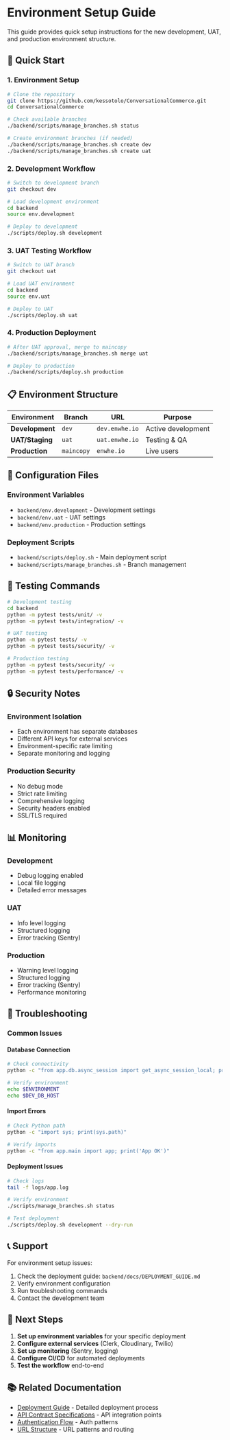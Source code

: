 # Environment Setup Guide

This guide provides quick setup instructions for the new development, UAT, and production environment structure.

## 🚀 Quick Start

### **1. Environment Setup**

```bash
# Clone the repository
git clone https://github.com/kessotolo/ConversationalCommerce.git
cd ConversationalCommerce

# Check available branches
./backend/scripts/manage_branches.sh status

# Create environment branches (if needed)
./backend/scripts/manage_branches.sh create dev
./backend/scripts/manage_branches.sh create uat
```

### **2. Development Workflow**

```bash
# Switch to development branch
git checkout dev

# Load development environment
cd backend
source env.development

# Deploy to development
./scripts/deploy.sh development
```

### **3. UAT Testing Workflow**

```bash
# Switch to UAT branch
git checkout uat

# Load UAT environment
cd backend
source env.uat

# Deploy to UAT
./scripts/deploy.sh uat
```

### **4. Production Deployment**

```bash
# After UAT approval, merge to maincopy
./backend/scripts/manage_branches.sh merge uat

# Deploy to production
./backend/scripts/deploy.sh production
```

## 📋 Environment Structure

| Environment | Branch | URL | Purpose |
|-------------|--------|-----|---------|
| **Development** | `dev` | `dev.enwhe.io` | Active development |
| **UAT/Staging** | `uat` | `uat.enwhe.io` | Testing & QA |
| **Production** | `maincopy` | `enwhe.io` | Live users |

## 🔧 Configuration Files

### **Environment Variables**
- `backend/env.development` - Development settings
- `backend/env.uat` - UAT settings
- `backend/env.production` - Production settings

### **Deployment Scripts**
- `backend/scripts/deploy.sh` - Main deployment script
- `backend/scripts/manage_branches.sh` - Branch management

## 🧪 Testing Commands

```bash
# Development testing
cd backend
python -m pytest tests/unit/ -v
python -m pytest tests/integration/ -v

# UAT testing
python -m pytest tests/ -v
python -m pytest tests/security/ -v

# Production testing
python -m pytest tests/security/ -v
python -m pytest tests/performance/ -v
```

## 🔒 Security Notes

### **Environment Isolation**
- Each environment has separate databases
- Different API keys for external services
- Environment-specific rate limiting
- Separate monitoring and logging

### **Production Security**
- No debug mode
- Strict rate limiting
- Comprehensive logging
- Security headers enabled
- SSL/TLS required

## 📊 Monitoring

### **Development**
- Debug logging enabled
- Local file logging
- Detailed error messages

### **UAT**
- Info level logging
- Structured logging
- Error tracking (Sentry)

### **Production**
- Warning level logging
- Structured logging
- Error tracking (Sentry)
- Performance monitoring

## 🚨 Troubleshooting

### **Common Issues**

#### **Database Connection**
```bash
# Check connectivity
python -c "from app.db.async_session import get_async_session_local; print('DB OK')"

# Verify environment
echo $ENVIRONMENT
echo $DEV_DB_HOST
```

#### **Import Errors**
```bash
# Check Python path
python -c "import sys; print(sys.path)"

# Verify imports
python -c "from app.main import app; print('App OK')"
```

#### **Deployment Issues**
```bash
# Check logs
tail -f logs/app.log

# Verify environment
./scripts/manage_branches.sh status

# Test deployment
./scripts/deploy.sh development --dry-run
```

## 📞 Support

For environment setup issues:
1. Check the deployment guide: `backend/docs/DEPLOYMENT_GUIDE.md`
2. Verify environment configuration
3. Run troubleshooting commands
4. Contact the development team

## 🔄 Next Steps

1. **Set up environment variables** for your specific deployment
2. **Configure external services** (Clerk, Cloudinary, Twilio)
3. **Set up monitoring** (Sentry, logging)
4. **Configure CI/CD** for automated deployments
5. **Test the workflow** end-to-end

## 📚 Related Documentation

- [Deployment Guide](backend/docs/DEPLOYMENT_GUIDE.md) - Detailed deployment process
- [API Contract Specifications](docs/API_CONTRACT_SPECIFICATIONS.md) - API integration points
- [Authentication Flow](docs/AUTHENTICATION_FLOW_COORDINATION.md) - Auth patterns
- [URL Structure](docs/URL_STRUCTURE_ALIGNMENT.md) - URL patterns and routing